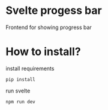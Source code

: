 # Svelte progess bar

Frontend for showing progress bar

# How to install?

install requirements

```
pip install
```

run svelte

```
npm run dev
```
